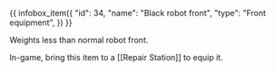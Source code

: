 {{ infobox_item({
	"id": 34,
	"name": "Black robot front",
	"type": "Front equipment",
}) }}

Weights less than normal robot front.

In-game, bring this item to a [[Repair Station]] to equip it.